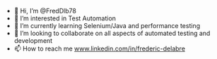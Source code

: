 - 👋 Hi, I’m @FredDlb78
- 👀 I’m interested in Test Automation
- 🌱 I’m currently learning Selenium/Java and performance testing
- 💞️ I’m looking to collaborate on all aspects of automated testing and development
- 📫 How to reach me www.linkedin.com/in/frederic-delabre
